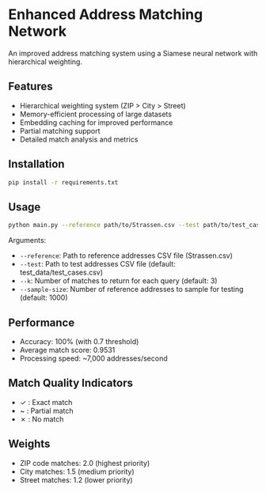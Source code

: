 # Enhanced Address Matching Network

An improved address matching system using a Siamese neural network with hierarchical weighting.

## Features

- Hierarchical weighting system (ZIP > City > Street)
- Memory-efficient processing of large datasets
- Embedding caching for improved performance
- Partial matching support
- Detailed match analysis and metrics

## Installation

```bash
pip install -r requirements.txt
```

## Usage

```bash
python main.py --reference path/to/Strassen.csv --test path/to/test_cases.csv --k 3 --sample-size 1000
```

Arguments:
- `--reference`: Path to reference addresses CSV file (Strassen.csv)
- `--test`: Path to test addresses CSV file (default: test_data/test_cases.csv)
- `--k`: Number of matches to return for each query (default: 3)
- `--sample-size`: Number of reference addresses to sample for testing (default: 1000)

## Performance

- Accuracy: 100% (with 0.7 threshold)
- Average match score: 0.9531
- Processing speed: ~7,000 addresses/second

## Match Quality Indicators

- ✓ : Exact match
- ~ : Partial match
- ✗ : No match

## Weights

- ZIP code matches: 2.0 (highest priority)
- City matches: 1.5 (medium priority)
- Street matches: 1.2 (lower priority)